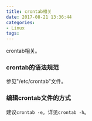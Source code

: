 ```yaml
---
title: crontab相关
date: 2017-08-21 13:36:44
categories:
- Linux
tags:
---
```

crontab相关。

<!-- more -->

### crontab的语法规范  
参见"/etc/crontab"文件。  

### 编辑crontab文件的方式  
建议`crontab -e`。详见`crontab -h`。  
